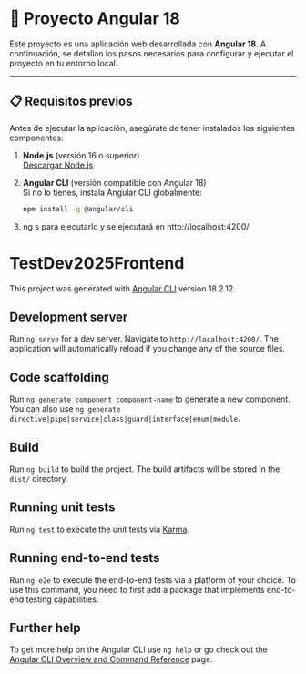# 🚀 Proyecto Angular 18  

Este proyecto es una aplicación web desarrollada con **Angular 18**. A continuación, se detallan los pasos necesarios para configurar y ejecutar el proyecto en tu entorno local.

---

## 📋 Requisitos previos  

Antes de ejecutar la aplicación, asegúrate de tener instalados los siguientes componentes:

1. **Node.js** (versión 16 o superior)  
   [Descargar Node.js](https://nodejs.org/)  

2. **Angular CLI** (versión compatible con Angular 18)  
   Si no lo tienes, instala Angular CLI globalmente:  
   ```bash
   npm install -g @angular/cli
3. ng s para ejecutarlo y se ejecutará en http://localhost:4200/



# TestDev2025Frontend

This project was generated with [Angular CLI](https://github.com/angular/angular-cli) version 18.2.12.

## Development server

Run `ng serve` for a dev server. Navigate to `http://localhost:4200/`. The application will automatically reload if you change any of the source files.

## Code scaffolding

Run `ng generate component component-name` to generate a new component. You can also use `ng generate directive|pipe|service|class|guard|interface|enum|module`.

## Build

Run `ng build` to build the project. The build artifacts will be stored in the `dist/` directory.

## Running unit tests

Run `ng test` to execute the unit tests via [Karma](https://karma-runner.github.io).

## Running end-to-end tests

Run `ng e2e` to execute the end-to-end tests via a platform of your choice. To use this command, you need to first add a package that implements end-to-end testing capabilities.

## Further help

To get more help on the Angular CLI use `ng help` or go check out the [Angular CLI Overview and Command Reference](https://angular.dev/tools/cli) page.

